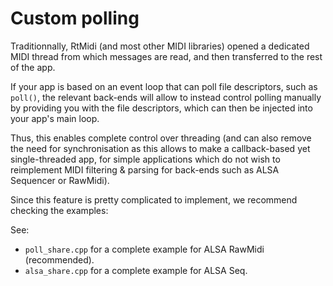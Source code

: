 # Custom polling

Traditionnally, RtMidi (and most other MIDI libraries) opened a dedicated MIDI thread from which messages are read, and then transferred to the rest of the app.

If your app is based on an event loop that can poll file descriptors, such as `poll()`, the relevant back-ends will allow to instead control polling manually by providing you with the file descriptors, 
which can then be injected into your app's main loop. 

Thus, this enables complete control over threading (and can also remove the need for synchronisation as this allows to make a callback-based yet single-threaded app, for simple applications which do not wish to reimplement MIDI filtering & parsing for back-ends such as ALSA Sequencer or RawMidi).

Since this feature is pretty complicated to implement, we recommend checking the examples: 

See:
- `poll_share.cpp` for a complete example for ALSA RawMidi (recommended).
- `alsa_share.cpp` for a complete example for ALSA Seq.